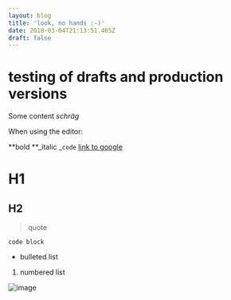 ```yaml
---
layout: blog
title: 'look, no hands :-)'
date: 2018-03-04T21:13:51.465Z
draft: false
---
```

# testing of drafts and production versions

Some content
_schräg_

When using the editor:

**bold **_italic _`code` [link to google](www.google.de) 



# H1

## H2

> quote

```
code block
```

* bulleted list

1. numbered list

![image](/images/uploads/ej.jpg)
